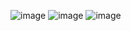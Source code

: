 ![image](https://github.com/Thanghuu2/thanghjhj/assets/164975406/74d0929c-37a7-4cc5-9f42-4990a6e1bc3e)
![image](https://github.com/Thanghuu2/thanghjhj/assets/164975406/a4a013eb-e2a3-4eb1-bf85-f5bca66ccb22)
![image](https://github.com/Thanghuu2/thanghjhj/assets/164975406/9ee43350-528f-427a-8f32-6f9de93cf64f)
